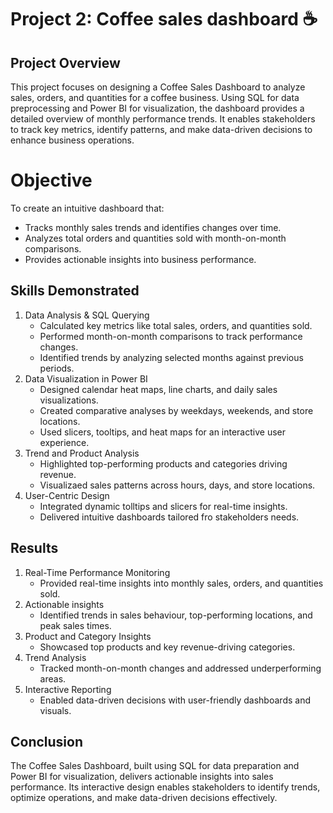 # Project 2: Coffee sales dashboard ☕

## Project Overview
This project focuses on designing a Coffee Sales Dashboard to analyze sales, orders, and quantities for a coffee business. Using SQL for data preprocessing and Power BI for visualization, the dashboard provides a detailed overview of monthly performance trends. It enables stakeholders to track key metrics, identify patterns, and make data-driven decisions to enhance business operations.

# Objective 
To create an intuitive dashboard that:
- Tracks monthly sales trends and identifies changes over time.
- Analyzes total orders and quantities sold with month-on-month comparisons.
- Provides actionable insights into business performance. 

## Skills Demonstrated 
1. Data Analysis & SQL Querying
   - Calculated key metrics like total sales, orders, and quantities sold.
   - Performed month-on-month comparisons to track performance changes.
   - Identified trends by analyzing selected months against previous periods. 
2. Data Visualization in Power BI
   - Designed calendar heat maps, line charts, and daily sales visualizations.
   - Created comparative analyses by weekdays, weekends, and store locations.
   - Used slicers, tooltips, and heat maps for an interactive user experience. 
3. Trend and Product Analysis
   - Highlighted top-performing products and categories driving revenue.
   - Visualizaed sales patterns across hours, days, and store locations.
 4. User-Centric Design
    - Integrated dynamic tolltips and slicers for real-time insights.
    - Delivered intuitive dashboards tailored fro stakeholders needs.  

## Results
1. Real-Time Performance Monitoring
   - Provided real-time insights into monthly sales, orders, and quantities sold.
2. Actionable insights
   - Identified trends in sales behaviour, top-performing locations, and peak sales times.
3. Product and Category Insights
   - Showcased top products and key revenue-driving categories. 
4. Trend Analysis
   - Tracked month-on-month changes and addressed underperforming areas. 
5. Interactive Reporting
   - Enabled data-driven decisions with user-friendly dashboards and visuals. 
  
## Conclusion
The Coffee Sales Dashboard, built using SQL for data preparation and Power BI for visualization, delivers actionable insights into sales performance. Its interactive design enables stakeholders to identify trends, optimize operations, and make data-driven decisions effectively.
